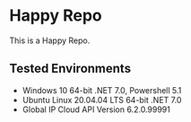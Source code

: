 # Happy Repo
This is a Happy Repo.

## Tested Environments
- Windows 10 64-bit .NET 7.0, Powershell 5.1
- Ubuntu Linux 20.04.04 LTS 64-bit .NET 7.0
- Global IP Cloud API Version 6.2.0.99991

